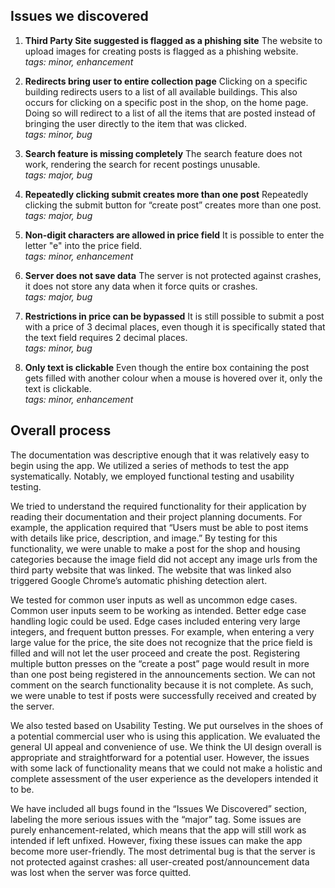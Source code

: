 ## Issues we discovered
1. **Third Party Site suggested is flagged as a phishing site**
The website to upload images for creating posts is flagged as a phishing website.  
*tags: minor, enhancement*

1. **Redirects bring user to entire collection page**
Clicking on a specific building redirects users to a list of all available buildings. This also occurs for clicking on a specific post in the shop, on the home page. Doing so will redirect to a list of all the items that are posted instead of bringing the user directly to the item that was clicked.  
*tags: minor, bug*

1. **Search feature is missing completely**
The search feature does not work, rendering the search for recent postings unusable.  
*tags: major, bug*


1. **Repeatedly clicking submit creates more than one post**
Repeatedly clicking the submit button for “create post” creates more than one post.  
*tags: major, bug*

1. **Non-digit characters are allowed in price field**
It is possible to enter the letter "e" into the price field.  
*tags: minor, enhancement*

1. **Server does not save data**
The server is not protected against crashes, it does not store any data when it force quits or crashes.   
*tags: major, bug*

1. **Restrictions in price can be bypassed**
It is still possible to submit a post with a price of 3 decimal places, even though it is specifically stated that the text field requires 2 decimal places.  
*tags: minor, bug*

1. **Only text is clickable**
Even though the entire box containing the post gets filled with another colour when a mouse is hovered over it, only the text is clickable.  
*tags: minor, enhancement*

## Overall process
The documentation was descriptive enough that it was relatively easy to begin using the app. We utilized a series of methods to test the app systematically. Notably, we employed functional testing and usability testing.

We tried to understand the required functionality for their application by reading their documentation and their project planning documents. For example, the application required that “Users must be able to post items with details like price, description, and image.” By testing for this functionality, we were unable to make a post for the shop and housing categories because the image field did not accept any image urls from the third party website that was linked. The website that was linked also triggered Google Chrome’s automatic phishing detection alert.

We tested for common user inputs as well as uncommon edge cases. Common user inputs seem to be working as intended. Better edge case handling logic could be used. Edge cases included entering very large integers, and frequent button presses. For example, when entering a very large value for the price, the site does not recognize that the price field is filled and will not let the user proceed and create the post. Registering multiple button presses on the “create a post” page would result in more than one post being registered in the announcements section. We can not comment on the search functionality because it is not complete. As such, we were unable to test if posts were successfully received and created by the server.

We also tested based on Usability Testing. We put ourselves in the shoes of a potential commercial user who is using this application. We evaluated the general UI appeal and convenience of use. We think the UI design overall is appropriate and straightforward for a potential user. However, the issues with some lack of functionality means that we could not make a holistic and complete assessment of the user experience as the developers intended it to be.

We have included all bugs found in the “Issues We Discovered” section, labeling the more serious issues with the “major” tag. Some issues are purely enhancement-related, which means that the app will still work as intended if left unfixed. However, fixing these issues can make the app become more user-friendly. The most detrimental bug is that the server is not protected against crashes: all user-created post/announcement data was lost when the server was force quitted.
